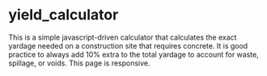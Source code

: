 # yield_calculator

This is a simple javascript-driven calculator that calculates the exact yardage needed on a construction site that requires concrete. It is good practice to always add 10% extra to the total yardage to account for waste, spillage, or voids. This page is responsive.
